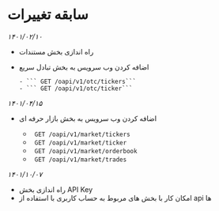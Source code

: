 # سابقه تغییرات

*۱۴۰۱/۰۲/۱۰*

* راه اندازی بخش مستندات
* اضافه کردن وب سرویس به بخش تبادل سریع

      - ``` GET /oapi/v1/otc/tickers```
      - ``` GET /oapi/v1/otc/ticker```
     
    
*۱۴۰۱/۰۴/۱۵*

* اضافه کردن وب سرویس به بخش بازار حرفه ای

     - ``` GET /oapi/v1/market/tickers```
     - ``` GET /oapi/v1/market/ticker```
     - ``` GET /oapi/v1/market/orderbook```
     - ``` GET /oapi/v1/market/trades```

*۱۴۰۱/۱۰/۰۷*

* راه اندازی بخش API Key
* امکان کار با بخش های مربوط به حساب کاربری با استفاده از api ها
